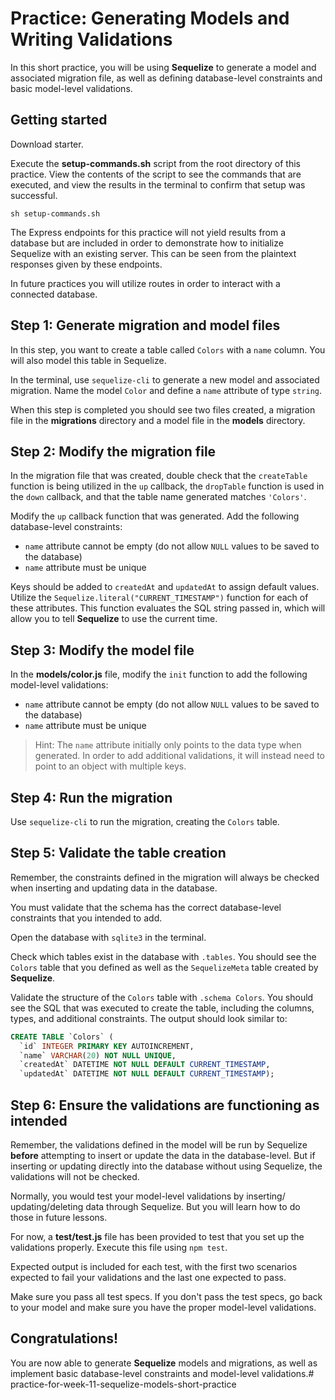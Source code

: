 # Practice: Generating Models and Writing Validations

In this short practice, you will be using **Sequelize** to generate a model and 
associated migration file, as well as defining database-level constraints and
basic model-level validations.

## Getting started

Download starter. 

Execute the __setup-commands.sh__ script from the root directory of this
practice. View the contents of the script to see the commands that are executed,
and view the results in the terminal to confirm that setup was successful.

```shell
sh setup-commands.sh
```

The Express endpoints for this practice will not yield results from a database 
but are included in order to demonstrate how to initialize Sequelize with an 
existing server. This can be seen from the plaintext responses given by these 
endpoints.

In future practices you will utilize routes in order to interact with a 
connected database.

## Step 1: Generate migration and model files

In this step, you want to create a table called `Colors` with a `name` column. 
You will also model this table in Sequelize.

In the terminal, use `sequelize-cli` to generate a new model and associated 
migration. Name the model `Color` and define a `name` attribute of type 
`string`.

When this step is completed you should see two files created, a migration file 
in the __migrations__ directory and a model file in the __models__ directory.


## Step 2: Modify the migration file

In the migration file that was created, double check that the `createTable` 
function is being utilized in the `up` callback, the `dropTable` function is 
used in the `down` callback, and that the table name generated matches 
`'Colors'`.

Modify the `up` callback function that was generated. Add the following 
database-level constraints:

  * `name` attribute cannot be empty (do not allow `NULL` values to be saved to 
    the database)
  * `name` attribute must be unique

Keys should be added to `createdAt` and `updatedAt` to assign default values. 
Utilize the `Sequelize.literal("CURRENT_TIMESTAMP")` function for each of these 
attributes. This function evaluates the SQL string passed in, which will allow 
you to tell **Sequelize** to use the current time.


## Step 3: Modify the model file

In the __models/color.js__ file, modify the `init` function to add the following 
model-level validations:

  * `name` attribute cannot be empty (do not allow `NULL` values to be
    saved to the database)
  * `name` attribute must be unique
  
> Hint: The `name` attribute initially only points to the data type when 
> generated. In order to add additional validations, it will instead need to 
> point to an object with multiple keys.


## Step 4: Run the migration

Use `sequelize-cli` to run the migration, creating the `Colors` table.


## Step 5: Validate the table creation

Remember, the constraints defined in the migration will always be
checked when inserting and updating data in the database.

You must validate that the schema has the correct database-level
constraints that you intended to add.

Open the database with `sqlite3` in the terminal.
 
Check which tables exist in the database with `.tables`. You should see the 
`Colors` table that you defined as well as the `SequelizeMeta` table created by
**Sequelize**.

Validate the structure of the `Colors` table with `.schema Colors`. You should 
see the SQL that was executed to create the table, including the columns, types, 
and additional constraints. The output should look similar to:

```sql
CREATE TABLE `Colors` (
  `id` INTEGER PRIMARY KEY AUTOINCREMENT, 
  `name` VARCHAR(20) NOT NULL UNIQUE, 
  `createdAt` DATETIME NOT NULL DEFAULT CURRENT_TIMESTAMP, 
  `updatedAt` DATETIME NOT NULL DEFAULT CURRENT_TIMESTAMP);
```


## Step 6: Ensure the validations are functioning as intended

Remember, the validations defined in the model will be run by
Sequelize **before** attempting to insert or update the data
in the database-level. But if inserting or updating directly
into the database without using Sequelize, the validations
will not be checked.

Normally, you would test your model-level validations by inserting/
updating/deleting data through Sequelize. But you will learn how
to do those in future lessons.

For now, a __test/test.js__ file has been provided to test that you set 
up the validations properly. Execute this file using `npm test`.

Expected output is included for each test, with the first two scenarios
expected to fail your validations and the last one expected to pass.

Make sure you pass all test specs. If you don't pass the test specs,
go back to your model and make sure you have the proper
model-level validations.


## Congratulations!

You are now able to generate **Sequelize** models and migrations, as well as 
implement basic database-level constraints and model-level validations.# practice-for-week-11-sequelize-models-short-practice
